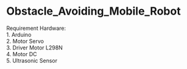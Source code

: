 # Obstacle_Avoiding_Mobile_Robot

Requirement Hardware: <br> 1. Arduino </br> 2. Motor Servo </br> 3. Driver Motor L298N </br> 4. Motor DC </br> 5. Ultrasonic Sensor
